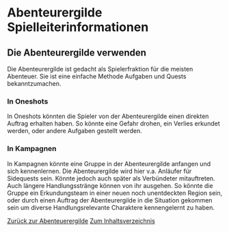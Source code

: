 # Abenteurergilde Spielleiterinformationen

## Die Abenteurergilde verwenden

Die Abenteurergilde ist gedacht als Spielerfraktion für die meisten Abenteuer.
Sie ist eine einfache Methode Aufgaben und Quests bekanntzumachen.

### In Oneshots

In Oneshots könnten die Spieler von der Abenteurergilde einen direkten Auftrag erhalten haben.
So könnte eine Gefahr drohen, ein Verlies erkundet werden, oder andere Aufgaben gestellt werden.

### In Kampagnen

In Kampagnen könnte eine Gruppe in der Abenteurergilde anfangen und sich kennenlernen.
Die Abenteurergilde wird hier v.a. Anläufer für Sidequests sein. Könnte jedoch auch später als Verbündeter mitauftreten.
Auch längere Handlungsstränge können von ihr ausgehen. So könnte die Gruppe ein Erkundungsteam in einer neuen noch unentdeckten Region sein, oder durch einen Auftrag der Abenteurergilde in die Situation gekommen sein um diverse Handlungsrelevante Charaktere kennengelernt zu haben.

[Zurück zur Abenteuerergilde](./Abenteurergilde.md)
[Zum Inhaltsverzeichnis](../Contents.md)